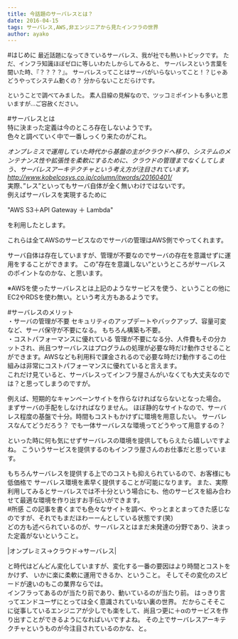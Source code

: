 ```yaml
---
title: 今話題のサーバレスとは？
date: 2016-04-15
tags: サーバレス,AWS,非エンジニアから見たインフラの世界
author: ayako
---
```


#はじめに
<font size=2>
最近話題になってきているサーバレス、我が社でも熱いトピックです。
ただ、インフラ知識ほぼゼロに等しいわたしからしてみると、
サーバレスという言葉を聞いた時、『？？？？』。
サーバレスってことはサーバがいらないってこと！？じゃあどうやってシステム動くの？
分からないことだらけです。

ということで調べてみました。
素人目線の見解なので、ツッコミポイントも多いと思いますが...ご容赦ください。
</font>
<br>

#サーバレスとは
<br>
特に決まった定義は今のところ存在しないようです。
<br>
色々と調べていく中で一番しっくり来たのがこれ。

_オンプレミスで運用していた時代から基盤の主がクラウドへ移り、システムのメンテナンス性や拡張性を柔軟にするために、クラウドの管理までなくしてしまう、サーバレスアーキテクチャという考え方が注目されています。
http://www.kobelcosys.co.jp/column/itwords/20160401/_
<br>
実際、”レス”といってもサーバ自体が全く無いわけではないです。
<br>
例えばサーバレスを実現するために

"AWS S3＋API Gateway ＋ Lambda"

を利用したとします。

これらは全てAWSのサービスなのでサーバの管理はAWS側でやってくれます。

サーバ自体は存在していますが、管理が不要なのでサーバの存在を意識せずに運用をすることができます。
この”存在を意識しない”というところがサーバレスのポイントなのかな、と思います。

※AWSを使ったサーバレスとは上記のようなサービスを使う、ということの他にEC2やRDSを使わ無い。という考え方もあるようです。
<br>

#サーバレスのメリット
<br>
・サーバの管理が不要
セキュリティのアップデートやバックアップ、容量可変など、サーバ保守が不要になる。
もちろん構築も不要。
<br>
・コストパフォーマンスに優れている
管理が不要になる分、人件費もその分カットされ、尚且つサーバレスはプログラムの処理が必要な時だけ動作させることができます。AWSなども利用料で課金されるので必要な時だけ動作するこの仕組みは非常にコストパフォーマンスに優れていると言えます。
<br>
これだけ見ていると、サーバレスってインフラ屋さんがいなくても大丈夫なのでは？と思ってしまうのですが。

例えば、短期的なキャンペーンサイトを作らなければならないとなった場合。
まずサーバの手配をしなければなりません。
ほぼ静的なサイトなので、サーバレス程度の基盤で十分。時間もコストもかけずに環境を用意したい。
サーバレスなんてどうだろう？
でも一体サーバレスな環境ってどうやって用意するの？

といった時に何も気にせずサーバレスの環境を提供してもらえたら嬉しいですよね。
こういうサービスを提供するのもインフラ屋さんのお仕事だと思っています。

もちろんサーバレスを提供する上でのコストも抑えられているので、お客様にも低価格で
サーバレス環境を素早く提供することが可能になります。
また、実際利用してみるとサーバレスでは不十分という場合にも、他のサービスを組み合わせて最適な環境を作り出すお手伝いができます。
<br>
#所感
この記事を書くまでも色々なサイトを調べ、やっとまとまってきた感じなのですが、それでもまだほわーーんとしている状態です(笑)
<br>
どの方も述べられているのが、サーバレスとはまだ未発達の分野であり、決まった定義がないということ。


|オンプレミス→クラウド→サーバレス|

と時代はどんどん変化していますが、変化する一番の要因はより時間とコストをかけず、
いかに楽に柔軟に運用できるか、ということ。
そしてその変化のスピードが速いのもこの業界ならでは。
<br>
インフラってあるのが当たり前であり、動いているのが当たり前。
はっきり言ってエンドユーザにとっては全く意識されていない裏の世界。
だからこそそこに従事しているエンジニアが少しでも楽をして、尚且つ更に＋αのサービスを作り出すことができるようになればいいですよね。
その上でサーバレスアーキテクチャというものが今注目されているのかな、と。










